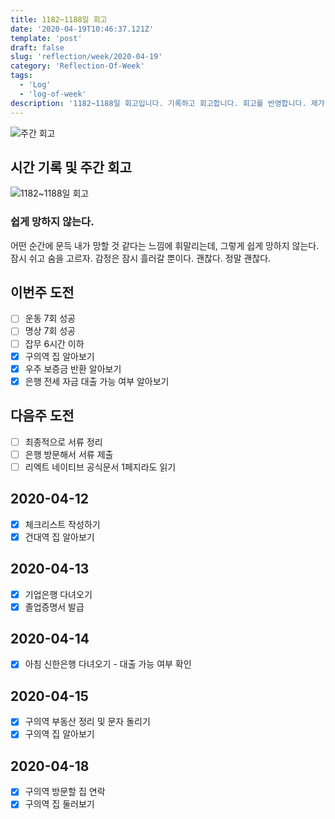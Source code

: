 ```yaml
---
title: 1182~1188일 회고
date: '2020-04-19T10:46:37.121Z'
template: 'post'
draft: false
slug: 'reflection/week/2020-04-19'
category: 'Reflection-Of-Week'
tags:
  - 'Log'
  - 'log-of-week'
description: '1182~1188일 회고입니다. 기록하고 회고합니다. 회고를 반영합니다. 제가 자라는 방식입니다.'
---
```

![주간 회고](https://imgur.com/PwMHNaY.png)


## 시간 기록 및 주간 회고 

![1182~1188일 회고](https://imgur.com/ujm2Qhk.png)

### 쉽게 망하지 않는다.
어떤 순간에 문득 내가 망할 것 같다는 느낌에 휘말리는데, 그렇게 쉽게 망하지 않는다. 잠시 쉬고 숨을 고르자. 감정은 잠시 흘러갈 뿐이다. 괜찮다. 정말 괜찮다.

## 이번주 도전
- [ ] 운동 7회 성공
- [ ] 명상 7회 성공 
- [ ] 잡무 6시간 이하 
- [x] 구의역 집 알아보기 
- [x] 우주 보증금 반환 알아보기 
- [x] 은행 전세 자금 대출 가능 여부 알아보기

## 다음주 도전
- [ ] 최종적으로 서류 정리
- [ ] 은행 방문해서 서류 제출
- [ ] 리엑트 네이티브 공식문서 1페지라도 읽기  

## 2020-04-12
- [x] 체크리스트 작성하기 
- [x] 건대역 집 알아보기 

## 2020-04-13
- [x] 기업은행 다녀오기 
- [x] 졸업증명서 발급 

## 2020-04-14
- [x] 아침 신한은행 다녀오기 - 대출 가능 여부 확인 

## 2020-04-15
- [x] 구의역 부동산 정리 및 문자 돌리기 
- [x] 구의역 집 알아보기 

## 2020-04-18
- [x] 구의역 방문할 집 연락 
- [x] 구의역 집 둘러보기

